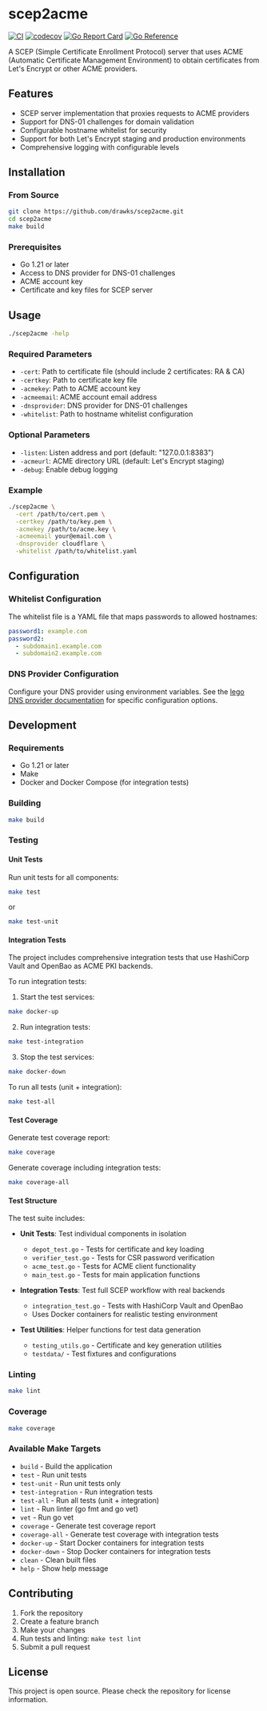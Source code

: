 # scep2acme

[![CI](https://github.com/drawks/scep2acme/workflows/CI/badge.svg)](https://github.com/drawks/scep2acme/actions/workflows/ci.yaml)
[![codecov](https://codecov.io/gh/drawks/scep2acme/branch/main/graph/badge.svg)](https://codecov.io/gh/drawks/scep2acme)
[![Go Report Card](https://goreportcard.com/badge/go.bog.dev/scep2acme)](https://goreportcard.com/report/go.bog.dev/scep2acme)
[![Go Reference](https://pkg.go.dev/badge/go.bog.dev/scep2acme.svg)](https://pkg.go.dev/go.bog.dev/scep2acme)

A SCEP (Simple Certificate Enrollment Protocol) server that uses ACME (Automatic Certificate Management Environment) to obtain certificates from Let's Encrypt or other ACME providers.

## Features

- SCEP server implementation that proxies requests to ACME providers
- Support for DNS-01 challenges for domain validation
- Configurable hostname whitelist for security
- Support for both Let's Encrypt staging and production environments
- Comprehensive logging with configurable levels

## Installation

### From Source

```bash
git clone https://github.com/drawks/scep2acme.git
cd scep2acme
make build
```

### Prerequisites

- Go 1.21 or later
- Access to DNS provider for DNS-01 challenges
- ACME account key
- Certificate and key files for SCEP server

## Usage

```bash
./scep2acme -help
```

### Required Parameters

- `-cert`: Path to certificate file (should include 2 certificates: RA & CA)
- `-certkey`: Path to certificate key file
- `-acmekey`: Path to ACME account key
- `-acmeemail`: ACME account email address
- `-dnsprovider`: DNS provider for DNS-01 challenges
- `-whitelist`: Path to hostname whitelist configuration

### Optional Parameters

- `-listen`: Listen address and port (default: "127.0.0.1:8383")
- `-acmeurl`: ACME directory URL (default: Let's Encrypt staging)
- `-debug`: Enable debug logging

### Example

```bash
./scep2acme \
  -cert /path/to/cert.pem \
  -certkey /path/to/key.pem \
  -acmekey /path/to/acme.key \
  -acmeemail your@email.com \
  -dnsprovider cloudflare \
  -whitelist /path/to/whitelist.yaml
```

## Configuration

### Whitelist Configuration

The whitelist file is a YAML file that maps passwords to allowed hostnames:

```yaml
password1: example.com
password2: 
  - subdomain1.example.com
  - subdomain2.example.com
```

### DNS Provider Configuration

Configure your DNS provider using environment variables. See the [lego DNS provider documentation](https://go-acme.github.io/lego/dns/) for specific configuration options.

## Development

### Requirements

- Go 1.21 or later
- Make
- Docker and Docker Compose (for integration tests)

### Building

```bash
make build
```

### Testing

#### Unit Tests

Run unit tests for all components:

```bash
make test
```

or

```bash
make test-unit
```

#### Integration Tests

The project includes comprehensive integration tests that use HashiCorp Vault and OpenBao as ACME PKI backends.

To run integration tests:

1. Start the test services:
```bash
make docker-up
```

2. Run integration tests:
```bash
make test-integration
```

3. Stop the test services:
```bash
make docker-down
```

To run all tests (unit + integration):
```bash
make test-all
```

#### Test Coverage

Generate test coverage report:
```bash
make coverage
```

Generate coverage including integration tests:
```bash
make coverage-all
```

#### Test Structure

The test suite includes:

- **Unit Tests**: Test individual components in isolation
  - `depot_test.go` - Tests for certificate and key loading
  - `verifier_test.go` - Tests for CSR password verification
  - `acme_test.go` - Tests for ACME client functionality
  - `main_test.go` - Tests for main application functions

- **Integration Tests**: Test full SCEP workflow with real backends
  - `integration_test.go` - Tests with HashiCorp Vault and OpenBao
  - Uses Docker containers for realistic testing environment

- **Test Utilities**: Helper functions for test data generation
  - `testing_utils.go` - Certificate and key generation utilities
  - `testdata/` - Test fixtures and configurations

### Linting

```bash
make lint
```

### Coverage

```bash
make coverage
```

### Available Make Targets

- `build` - Build the application
- `test` - Run unit tests
- `test-unit` - Run unit tests only
- `test-integration` - Run integration tests
- `test-all` - Run all tests (unit + integration)
- `lint` - Run linter (go fmt and go vet)
- `vet` - Run go vet
- `coverage` - Generate test coverage report
- `coverage-all` - Generate test coverage with integration tests
- `docker-up` - Start Docker containers for integration tests
- `docker-down` - Stop Docker containers for integration tests
- `clean` - Clean built files
- `help` - Show help message

## Contributing

1. Fork the repository
2. Create a feature branch
3. Make your changes
4. Run tests and linting: `make test lint`
5. Submit a pull request

## License

This project is open source. Please check the repository for license information.